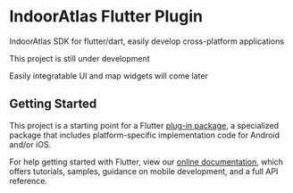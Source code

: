 # IndoorAtlas Flutter Plugin

IndoorAtlas SDK for flutter/dart, easily develop cross-platform applications

This project is still under development

Easily integratable UI and map widgets will come later

## Getting Started

This project is a starting point for a Flutter
[plug-in package](https://flutter.dev/developing-packages/),
a specialized package that includes platform-specific implementation code for
Android and/or iOS.

For help getting started with Flutter, view our
[online documentation](https://flutter.dev/docs), which offers tutorials,
samples, guidance on mobile development, and a full API reference.

